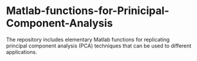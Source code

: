 # Matlab-functions-for-Prinicipal-Component-Analysis
The repository includes elementary Matlab functions for replicating principal component analysis (PCA) techniques that can be used to different applications.
